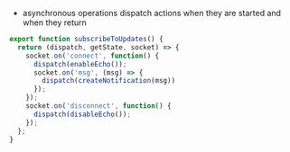 *   asynchronous operations dispatch actions when they are started and when they return

```javascript
export function subscribeToUpdates() {
  return (dispatch, getState, socket) => {
    socket.on('connect', function() {
      dispatch(enableEcho());
      socket.on('msg', (msg) => {
        dispatch(createNotification(msg))
      });
    });
    socket.on('disconnect', function() {
      dispatch(disableEcho());
    });
  };
}
```
